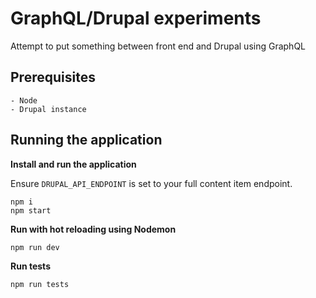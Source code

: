 # GraphQL/Drupal experiments

Attempt to put something between front end and Drupal using GraphQL

## Prerequisites

```
- Node
- Drupal instance
```

## Running the application

**Install and run the application**

Ensure `DRUPAL_API_ENDPOINT` is set to your full content item endpoint.

```
npm i
npm start
```

**Run with hot reloading using Nodemon**

```
npm run dev
```

**Run tests**

```
npm run tests
```